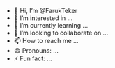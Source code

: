 - 👋 Hi, I’m @FarukTeker
- 👀 I’m interested in ...
- 🌱 I’m currently learning ...
- 💞️ I’m looking to collaborate on ...
- 📫 How to reach me ...
- 😄 Pronouns: ...
- ⚡ Fun fact: ...

<!---
FarukTeker/FarukTeker is a ✨ special ✨ repository because its `README.md` (this file) appears on your GitHub profile.
You can click the Preview link to take a look at your changes.
--->
